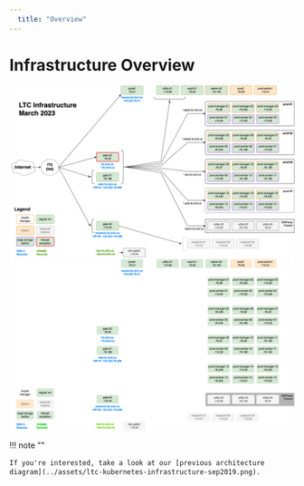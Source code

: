 ```yaml
---
  title: "Overview"
---
```

<!-- markdownlint-disable MD025 -->

# Infrastructure Overview

[![architecture](../assets/ltc-infrastructure-mar2023-light.png#only-light)](ltc-infrastructure-large-light.md)
[![architecture](../assets/ltc-infrastructure-mar2023-dark.png#only-dark)](ltc-infrastructure-large-dark.md)

!!! note ""

    If you're interested, take a look at our [previous architecture diagram](../assets/ltc-kubernetes-infrastructure-sep2019.png).
